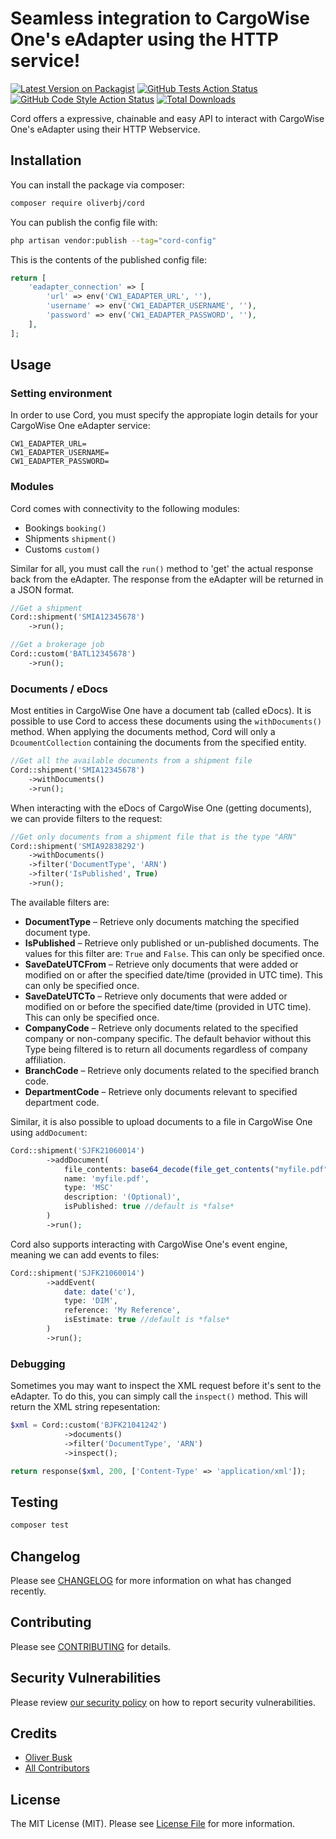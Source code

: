 # Seamless integration to CargoWise One's eAdapter using the HTTP service!

[![Latest Version on Packagist](https://img.shields.io/packagist/v/oliverbj/cord.svg?style=flat-square)](https://packagist.org/packages/oliverbj/cord)
[![GitHub Tests Action Status](https://img.shields.io/github/workflow/status/oliverbj/cord/run-tests?label=tests)](https://github.com/oliverbj/cord/actions?query=workflow%3Arun-tests+branch%3Amain)
[![GitHub Code Style Action Status](https://img.shields.io/github/workflow/status/oliverbj/cord/Fix%20PHP%20code%20style%20issues?label=code%20style)](https://github.com/oliverbj/cord/actions?query=workflow%3A"Fix+PHP+code+style+issues"+branch%3Amain)
[![Total Downloads](https://img.shields.io/packagist/dt/oliverbj/cord.svg?style=flat-square)](https://packagist.org/packages/oliverbj/cord)

Cord offers a expressive, chainable and easy API to interact with CargoWise One's eAdapter using their HTTP Webservice.

## Installation

You can install the package via composer:

```bash
composer require oliverbj/cord
```

You can publish the config file with:

```bash
php artisan vendor:publish --tag="cord-config"
```

This is the contents of the published config file:

```php
return [
    'eadapter_connection' => [
        'url' => env('CW1_EADAPTER_URL', ''),
        'username' => env('CW1_EADAPTER_USERNAME', ''),
        'password' => env('CW1_EADAPTER_PASSWORD', ''),
    ],
];
```

## Usage

### Setting environment
In order to use Cord, you must specify the appropiate login details for your CargoWise One eAdapter service:

```env
CW1_EADAPTER_URL=
CW1_EADAPTER_USERNAME=
CW1_EADAPTER_PASSWORD=
```

### Modules

Cord comes with connectivity to the following modules:
 - Bookings `booking()`
 - Shipments `shipment()`
 - Customs `custom()`

Similar for all, you must call the `run()` method to 'get' the actual response back from the eAdapter. The response from the eAdapter will be returned in a JSON format.

```php
//Get a shipment
Cord::shipment('SMIA12345678')
    ->run();

//Get a brokerage job
Cord::custom('BATL12345678')
    ->run();
```

### Documents / eDocs
Most entities in CargoWise One have a document tab (called eDocs). It is possible to use Cord to access these documents using the `withDocuments()` method.
When applying the documents method, Cord will only a `DcoumentCollection` containing the documents from the specified entity.

```php
//Get all the available documents from a shipment file
Cord::shipment('SMIA12345678')
    ->withDocuments()
    ->run();
```
When interacting with the eDocs of CargoWise One (getting documents), we can provide filters to the request:

```php
//Get only documents from a shipment file that is the type "ARN"
Cord::shipment('SMIA92838292')
    ->withDocuments()
    ->filter('DocumentType', 'ARN')
    ->filter('IsPublished', True)
    ->run();
```

The available filters are:
 - **DocumentType** – Retrieve only documents matching the specified document type.
 - **IsPublished** – Retrieve only published or un-published documents. The values for this filter are: `True` and `False`. This can only be specified once.
 - **SaveDateUTCFrom** – Retrieve only documents that were added or modified on or after the specified date/time (provided in UTC time). This can only be specified once.
 - **SaveDateUTCTo** – Retrieve only documents that were added or modified on or before the specified date/time (provided in UTC time). This can only be specified once.
 - **CompanyCode** – Retrieve only documents related to the specified company or non-company specific. The default behavior without this Type being filtered is to return all documents regardless of company affiliation.
 - **BranchCode** – Retrieve only documents related to the specified branch code.
 - **DepartmentCode** – Retrieve only documents relevant to specified department code.

Similar, it is also possible to upload documents to a file in CargoWise One using `addDocument`:

```php
Cord::shipment('SJFK21060014')
        ->addDocument(
            file_contents: base64_decode(file_get_contents("myfile.pdf")),
            name: 'myfile.pdf',
            type: 'MSC'
            description: '(Optional)',
            isPublished: true //default is *false*
        )
        ->run();
```

Cord also supports interacting with CargoWise One's event engine, meaning we can add events to files:

```php
Cord::shipment('SJFK21060014')
        ->addEvent(
            date: date('c'),
            type: 'DIM',
            reference: 'My Reference',
            isEstimate: true //default is *false*
        )
        ->run();
```

### Debugging
Sometimes you may want to inspect the XML request before it's sent to the eAdapter. To do this, you can simply call the `inspect()` method. This will return the XML string repesentation:

```php
$xml = Cord::custom('BJFK21041242')
            ->documents()
            ->filter('DocumentType', 'ARN')
            ->inspect();

return response($xml, 200, ['Content-Type' => 'application/xml']);
```



## Testing

```bash
composer test
```

## Changelog

Please see [CHANGELOG](CHANGELOG.md) for more information on what has changed recently.

## Contributing

Please see [CONTRIBUTING](https://github.com/oliverbj/.github/blob/main/CONTRIBUTING.md) for details.

## Security Vulnerabilities

Please review [our security policy](../../security/policy) on how to report security vulnerabilities.

## Credits

- [Oliver Busk](https://github.com/oliverbj)
- [All Contributors](../../contributors)

## License

The MIT License (MIT). Please see [License File](LICENSE.md) for more information.
